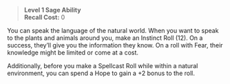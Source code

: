 > **Level 1 Sage Ability**  
> **Recall Cost:** 0

You can speak the language of the natural world. When you want to speak to the plants and animals around you, make an Instinct Roll (12). On a success, they’ll give you the information they know. On a roll with Fear, their knowledge might be limited or come at a cost.

Additionally, before you make a Spellcast Roll while within a natural environment, you can spend a Hope to gain a +2 bonus to the roll.
